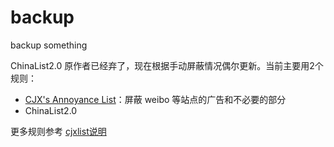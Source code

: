 # backup
backup something

ChinaList2.0 原作者已经弃了，现在根据手动屏蔽情况偶尔更新。当前主要用2个规则：

* [CJX's Annoyance List](https://raw.githubusercontent.com/cjx82630/cjxlist/master/cjx-annoyance.txt)：屏蔽 weibo 等站点的广告和不必要的部分
* ChinaList2.0

更多规则参考 [cjxlist说明](https://github.com/cjx82630/cjxlist)
